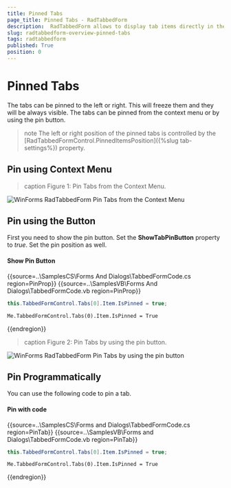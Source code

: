 ```yaml
---
title: Pinned Tabs
page_title: Pinned Tabs - RadTabbedForm
description:  RadTabbedForm allows to display tab items directly in the title bar  
slug: radtabbedform-overview-pinned-tabs
tags: radtabbedform
published: True
position: 0
---
```



# Pinned Tabs

The tabs can be pinned to the left or right. This will freeze them and they will be always visible. The tabs can be pinned from the context menu or by using the pin button.

>note The left or right position of the pinned tabs is controlled by the [RadTabbedFormControl.PinnedItemsPosition]({%slug tab-settings%}) property.

## Pin using Context Menu

>caption Figure 1: Pin Tabs from the Context Menu.

![WinForms RadTabbedForm Pin Tabs from the Context Menu](images/radtabbedform-pinned-tabs001.gif)

## Pin using the Button

First you need to show the pin button. Set the **ShowTabPinButton** property to *true*. Set the pin position as well.

#### Show Pin Button

{{source=..\SamplesCS\Forms And Dialogs\TabbedFormCode.cs region=PinProp}} 
{{source=..\SamplesVB\Forms And Dialogs\TabbedFormCode.vb region=PinProp}}
````C#
this.TabbedFormControl.Tabs[0].Item.IsPinned = true;

````
````VB.NET
Me.TabbedFormControl.Tabs(0).Item.IsPinned = True

```` 

{{endregion}} 

>caption Figure 2: Pin Tabs by using the pin button.

![WinForms RadTabbedForm Pin Tabs by using the pin button](images/radtabbedform-pinned-tabs001.gif)


## Pin Programmatically

You can use the following code to pin a tab.

#### Pin with code


{{source=..\SamplesCS\Forms and Dialogs\TabbedFormCode.cs region=PinTab}} 
{{source=..\SamplesVB\Forms and Dialogs\TabbedFormCode.vb region=PinTab}}
````C#
this.TabbedFormControl.Tabs[0].Item.IsPinned = true;

````
````VB.NET
Me.TabbedFormControl.Tabs(0).Item.IsPinned = True

```` 

{{endregion}} 


